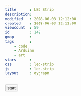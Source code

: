 ```yaml
---
title      : LED Strip
description: 
modified   : 2018-06-03 12:12:00
created    : 2018-06-03 12:12:00
viewcount  : 59
id         : 149
gmap       : 
tags       :
    - code
    - Arduino
    - art
stars      : 
css        : led-strip
js         : led-strip
layout     : dygraph
---
```


<div id="led-strip"></div>
<div id="graphContainer">
    <div id="graph"></div>
</div>
<div id="status"></div>
<div id="synData"></div>
<form>
    <!-- <input type="radio" name="synDataType" value="numbers" checked> numbers 
    <input type="radio" name="synDataType" value="letters"> letters 
    <input type="radio" name="synDataType" value="mixed"> mixed<br> -->
    <button id="synDataGenerator" type="submit">start</button>
</form> 